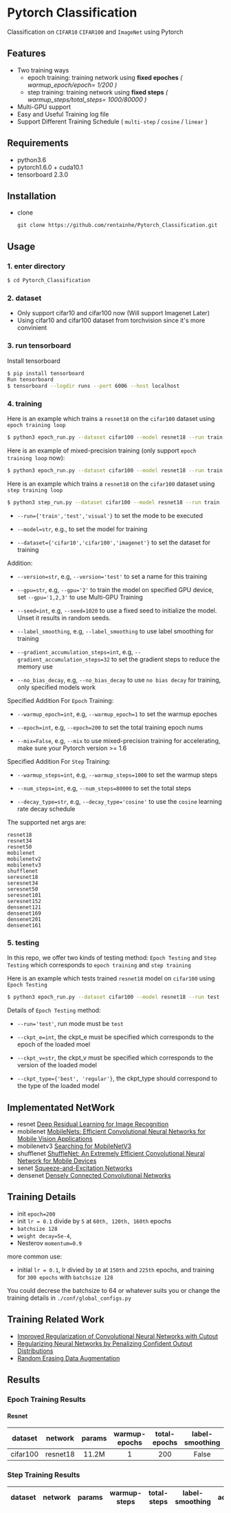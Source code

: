 # Pytorch Classification
Classification on `CIFAR10` `CIFAR100` and `ImageNet` using Pytorch

## Features
* Two training ways
  * epoch training: training network using __fixed epoches__ _( warmup_epoch/epoch= 1/200 )_
  * step training: training network using __fixed steps__ _( warmup_steps/total_steps= 1000/80000 )_
* Multi-GPU support
* Easy and Useful Training log file
* Support Different Training Schedule ( `multi-step` / `cosine` / `linear` )

## Requirements
* python3.6
* pytorch1.6.0 + cuda10.1
* tensorboard 2.3.0

## Installation
* clone
  ```
  git clone https://github.com/rentainhe/Pytorch_Classification.git
  ```

## Usage

### 1. enter directory
```bash
$ cd Pytorch_Classification
```

### 2. dataset
* Only support cifar10 and cifar100 now (Will support Imagenet Later)
* Using cifar10 and cifar100 dataset from torchvision since it's more convinient

### 3. run tensorboard
Install tensorboard
```bash
$ pip install tensorboard
Run tensorboard
$ tensorboard --logdir runs --port 6006 --host localhost
```

### 4. training
Here is an example which trains a `resnet18` on the `cifar100` dataset using `epoch training loop` 
```bash
$ python3 epoch_run.py --dataset cifar100 --model resnet18 --run train
```

Here is an example of mixed-precision training (only support `epoch training loop` now):
```bash
$ python3 epoch_run.py --dataset cifar100 --model resnet18 --run train --mix
```

Here is an example which trains a `resnet18` on the `cifar100` dataset using `step training loop`
```bash
$ python3 step_run.py --dataset cifar100 --model resnet18 --run train
```

- ```--run={'train','test','visual'}``` to set the mode to be executed

- ```--model=str```, e.g., to set the model for training

- ```--dataset={'cifar10','cifar100','imagenet'}``` to set the dataset for training

Addition:

- ```--version=str```, e.g, ```--version='test'``` to set a name for this training

- ```--gpu=str```, e.g, ```--gpu='2'``` to train the model on specified GPU device, set ```--gpu='1,2,3'``` to use Multi-GPU Training 

- ```--seed=int```, e.g, ```--seed=1020``` to use a fixed seed to initialize the model. Unset it results in random seeds.

- ```--label_smoothing```, e.g, ```--label_smoothing``` to use label smoothing for training

- ```--gradient_accumulation_steps=int```, e.g, ```--gradient_accumulation_steps=32``` to set the gradient steps to reduce the memory use

- ```--no_bias_decay```, e.g, ```--no_bias_decay``` to use `no bias decay` for training, only specified models work

Specified Addition For `Epoch` Training:

- ```--warmup_epoch=int```, e.g, ```--warmup_epoch=1``` to set the warmup epoches

- ```--epoch=int```, e.g, ```--epoch=200``` to set the total training epoch nums

- ```--mix=False```, e.g, ```--mix``` to use mixed-precision training for accelerating, make sure your Pytorch version >= 1.6

Specified Addition For `Step` Training:

- ```--warmup_steps=int```, e.g, ```--warmup_steps=1000``` to set the warmup steps

- ```--num_steps=int```, e.g, ```--num_steps=80000``` to set the total steps

- ```--decay_type=str```, e.g, ```--decay_type='cosine'``` to use the `cosine` learning rate decay schedule

The supported net args are:
```
resnet18
resnet34
resnet50
mobilenet
mobilenetv2
mobilenetv3
shufflenet
seresnet18
seresnet34
seresnet50
seresnet101
seresnet152
densenet121
densenet169
densenet201
densenet161
```

### 5. testing
In this repo, we offer two kinds of testing method: `Epoch Testing` and `Step Testing` which corresponds to `epoch training` and `step training` 

Here is an example which tests trained `resnet18` model on `cifar100` using `Epoch Testing`
```bash
$ python3 epoch_run.py --dataset cifar100 --model resnet18 --run test --ckpt_e={epoch} --ckpt_v={version} --ckpt_type best 
```

Details of `Epoch Testing` method:

- ```--run='test'```, run mode must be `test`

- ```--ckpt_e=int```, the ckpt_e must be specified which corresponds to the epoch of the loaded moel

- ```--ckpt_v=str```, the ckpt_v must be specified which corresponds to the version of the loaded model

- ```--ckpt_type={'best', 'regular'}```, the ckpt_type should correspond to the type of the loaded model

## Implementated NetWork

- resnet [Deep Residual Learning for Image Recognition](https://arxiv.org/abs/1512.03385v1)
- mobilenet [MobileNets: Efficient Convolutional Neural Networks for Mobile Vision Applications](https://arxiv.org/abs/1704.04861)
- mobilenetv3 [Searching for MobileNetV3](https://arxiv.org/pdf/1905.02244.pdf)
- shufflenet [ShuffleNet: An Extremely Efficient Convolutional Neural Network for Mobile Devices](https://arxiv.org/abs/1707.01083v2)
- senet [Squeeze-and-Excitation Networks](https://arxiv.org/abs/1709.01507)
- densenet [Densely Connected Convolutional Networks](https://arxiv.org/pdf/1608.06993.pdf)

## Training Details
- init `epoch=200`
- init `lr = 0.1` divide by `5` at `60th, 120th, 160th` epochs
- `batchsize 128`
- `weight decay=5e-4`, 
- Nesterov `momentum=0.9` 

more common use:

- initial `lr = 0.1`, lr divied by `10` at `150th` and `225th` epochs, and training for `300 epochs` with `batchsize 128`

You could decrese the batchsize to 64 or whatever suits you or change the training details in `./conf/global_configs.py`

## Training Related Work
- [Improved Regularization of Convolutional Neural Networks with Cutout](https://arxiv.org/abs/1708.04552v2)
- [Regularizing Neural Networks by Penalizing Confident Output Distributions](https://arxiv.org/abs/1701.06548v1)
- [Random Erasing Data Augmentation](https://arxiv.org/abs/1708.04896v2)

## Results
### Epoch Training Results
#### Resnet
|dataset|network|params|warmup-epochs|total-epochs|label-smoothing|accuracy
|:---:|:---:|:---:|:---:|:---:|:---:|:---:
|cifar100|resnet18|11.2M|1|200|False|


### Step Training Results
|dataset|network|params|warmup-steps|total-steps|label-smoothing|accuracy
|:---:|:---:|:---:|:---:|:---:|:---:|:---: